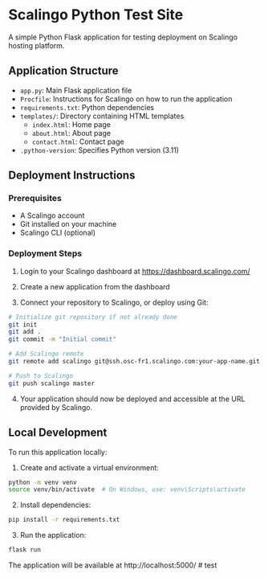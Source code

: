 # Scalingo Python Test Site

A simple Python Flask application for testing deployment on Scalingo hosting platform.

## Application Structure

- `app.py`: Main Flask application file
- `Procfile`: Instructions for Scalingo on how to run the application
- `requirements.txt`: Python dependencies
- `templates/`: Directory containing HTML templates
  - `index.html`: Home page
  - `about.html`: About page
  - `contact.html`: Contact page
- `.python-version`: Specifies Python version (3.11)

## Deployment Instructions

### Prerequisites

- A Scalingo account
- Git installed on your machine
- Scalingo CLI (optional)

### Deployment Steps

1. Login to your Scalingo dashboard at https://dashboard.scalingo.com/

2. Create a new application from the dashboard

3. Connect your repository to Scalingo, or deploy using Git:

```bash
# Initialize git repository if not already done
git init
git add .
git commit -m "Initial commit"

# Add Scalingo remote
git remote add scalingo git@ssh.osc-fr1.scalingo.com:your-app-name.git

# Push to Scalingo
git push scalingo master
```

4. Your application should now be deployed and accessible at the URL provided by Scalingo.

## Local Development

To run this application locally:

1. Create and activate a virtual environment:

```bash
python -m venv venv
source venv/bin/activate  # On Windows, use: venv\Scripts\activate
```

2. Install dependencies:

```bash
pip install -r requirements.txt
```

3. Run the application:

```bash
flask run
```

The application will be available at http://localhost:5000/ #   t e s t  
 